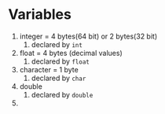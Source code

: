 # Variables
1. integer = 4 bytes(64 bit) or 2 bytes(32 bit)
    1. declared by `int`
3. float = 4 bytes (decimal values)
    1. declared by `float`
5. character = 1 byte
    1. declared by `char`
7. double
    1. declared by `double`
9. 